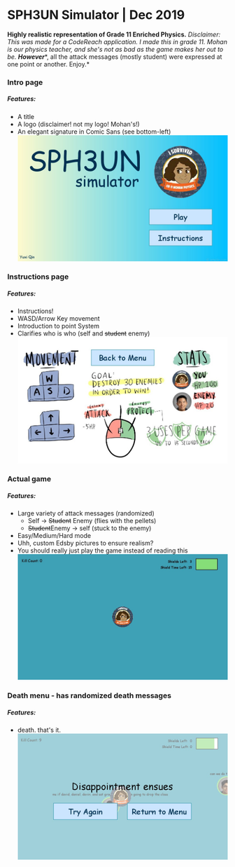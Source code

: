 # SPH3UN Simulator | Dec 2019

**Highly realistic representation of Grade 11 Enriched Physics.**
*Disclaimer: This was made for a CodeReach application. I made this in grade 11. Mohan is our physics teacher, and she's not as bad as the game makes her out to be.* ***However****, all the attack messages (mostly student) were expressed at one point or another. Enjoy.*

### Intro page
##### Features:
* A title
* A logo (disclaimer! not my logo! Mohan's!)
* An elegant signature in Comic Sans (see bottom-left)
![introduction page](/readme-img/introPage.jpg)


### Instructions page
##### Features:
* Instructions!
* WASD/Arrow Key movement
* Introduction to point System
* Clarifies who is who (self and ~~student~~ enemy)
![instructions](/readme-img/instructPage.jpg)

### Actual game
##### Features:
* Large variety of attack messages (randomized)
  * Self -> ~~Student~~ Enemy (flies with the pellets)
  * ~~Student~~Enemy -> self (stuck to the enemy)
* Easy/Medium/Hard mode
* Uhh, custom Edsby pictures to ensure realism?
* You should really just play the game instead of reading this
![play](/readme-img/play.jpg)

### Death menu - has randomized death messages
##### Features:
* death. that's it.
![death](/readme-img/deathMenu.jpg)
